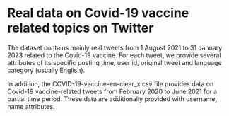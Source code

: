 # Real data on Covid-19 vaccine related topics on Twitter

The dataset contains mainly real tweets from 1 August 2021 to 31 January 2023 related to the Covid-19 vaccine. For each tweet, we provide several attributes of its specific posting time, user id, original tweet and language category (usually English).

In addition, the COVID-19-vaccine-en-clear_x.csv file provides data on Covid-19 vaccine-related tweets from February 2020 to June 2021 for a partial time period. These data are additionally provided with username, name attributes.
